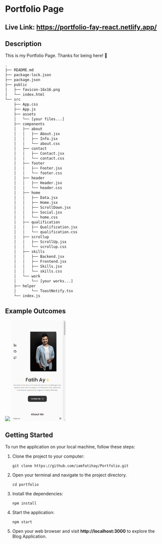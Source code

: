 # Portfolio Page
## Live Link: https://portfolio-fay-react.netlify.app/
## Description
This is my Portfolio Page. Thanks for being here! 🙂

```
.
├── README.md
├── package-lock.json
├── package.json
├── public
│   ├── favicon-16x16.png
│   └── index.html
└── src
    ├── App.css
    ├── App.js
    ├── assets
    │   └── [your files...]
    ├── components
    │   ├── about
    │   │   ├── About.jsx
    │   │   ├── Info.jsx
    │   │   └── about.css
    │   ├── contact
    │   │   ├── Contact.jsx
    │   │   └── contact.css
    │   ├── footer
    │   │   ├── Footer.jsx
    │   │   └── footer.css
    │   ├── header
    │   │   ├── Header.jsx
    │   │   └── header.css
    │   ├── home
    │   │   ├── Data.jsx
    │   │   ├── Home.jsx
    │   │   ├── ScrollDown.jsx
    │   │   ├── Social.jsx
    │   │   └── home.css
    │   ├── qualification
    │   │   ├── Qualification.jsx
    │   │   └── qualification.css
    │   ├── scrollup
    │   │   ├── ScrollUp.jsx
    │   │   └── scrollup.css
    │   ├── skills
    │   │   ├── Backend.jsx
    │   │   ├── Frontend.jsx
    │   │   ├── Skills.jsx
    │   │   └── skills.css
    │   └── work
    │       └── [your works...]
    ├── helper
    │       └── ToastNotify.tsx
    └── index.js

```

## Example Outcomes
<div >
<img width="630px" src="./portfolio.gif"/>
<img width="177px" src="./portfolio1.gif"/>
</div>

## Getting Started

To run the application on your local machine, follow these steps:

1. Clone the project to your computer:

   ```
   git clone https://github.com/iamfatihay/Portfolio.git
2. Open your terminal and navigate to the project directory.
   ```
   cd portfolio
3. Install the dependencies:
    ```
    npm install
4. Start the application:
    ```
    npm start
5. Open your web browser and visit  **http://localhost:3000**  to explore the Blog Application.

